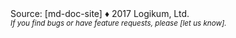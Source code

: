 <div>
    Source: [md-doc-site] ♦ 2017 Logikum, Ltd.
    <br />
    <i><small>If you find bugs or have feature requests, please [let us know].</small><i>
</div>